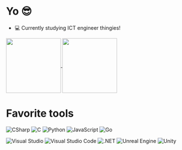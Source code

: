 <h1>Yo 😎</h1>

- 💻 Currently studying ICT engineer thingies!

<a href="https://github.com/jokkeez">
  <img align="center" height="150rem" src="https://github-readme-stats.vercel.app/api/top-langs/?username=jokkeez&layout=compact&theme=dracula">
</a>
<a href="https://github.com/jokkeez">
  <img align="center" height="150rem" src="https://github-readme-stats.vercel.app/api?username=jokkeez&show_icons=true&theme=dracula">
</a>

<h1>Favorite tools</h1>

![CSharp](https://img.shields.io/badge/Csharp-512BD4?style=for-the-badge&logo=csharp&logoColor=white)
![C](https://img.shields.io/badge/C-A8B9CC?style=for-the-badge&logo=c&logoColor=white)
![Python](https://img.shields.io/badge/Python-14354C?style=for-the-badge&logo=python&logoColor=white)
![JavaScript](https://img.shields.io/badge/JavaScript-F7DF1E?style=for-the-badge&logo=javascript&logoColor=black)
![Go](https://img.shields.io/badge/Go-00ADD8?style=for-the-badge&logo=go&logoColor=white)

![Visual Studio](https://img.shields.io/badge/Visual_Studio-5C2D91?style=for-the-badge&logo=visual%20studio&logoColor=white)
![Visual Studio Code](https://img.shields.io/badge/Visual_Studio_Code-007ACC?style=for-the-badge&logo=visual%20studio%20code&logoColor=white)
![.NET](https://img.shields.io/badge/Dotnet-512BD4?style=for-the-badge&logo=dotnet&logoColor=white)
![Unreal Engine](https://img.shields.io/badge/Unreal_Engine-0E1128?style=for-the-badge&logo=unreal%20engine&logoColor=white)
![Unity](https://img.shields.io/badge/Unity-14354C?style=for-the-badge&logo=unity&logoColor=white)

